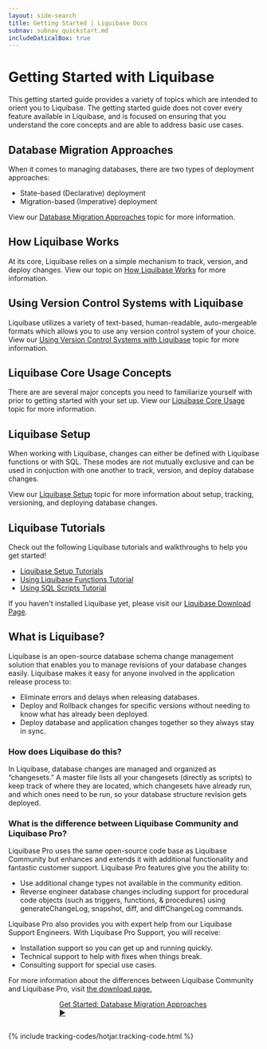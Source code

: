 ```yaml
---
layout: side-search
title: Getting Started | Liquibase Docs
subnav: subnav_quickstart.md
includeDaticalBox: true
---
```


# Getting Started with Liquibase
This getting started guide provides a variety of topics which are intended to orient you to Liquibase. The getting started guide does not cover every feature available in Liquibase, and is focused on ensuring that you understand the core concepts and are able to address basic use cases.

## Database Migration Approaches
When it comes to managing databases, there are two types of deployment approaches:
- State-based (Declarative) deployment
- Migration-based (Imperative) deployment

View our [Database Migration Approaches](/get-started/database-migration-approaches.html) topic for more information.

## How Liquibase Works
At its core, Liquibase relies on a simple mechanism to track, version, and deploy changes. View our topic on [How Liquibase Works](/get-started/how-lb-works.html) for more information.

## Using Version Control Systems with Liquibase
Liquibase utilizes a variety of text-based, human-readable, auto-mergeable formats which allows you to use any version control system of your choice. View our [Using Version Control Systems with Liquibase](/get-started/version_control_info.html) topic for more information.

## Liquibase Core Usage Concepts 
There are are several major concepts you need to familiarize yourself with prior to getting started with your set up. View our [Liquibase Core Usage](/get-started/lb-core-usage-concepts.html) topic for more information.

## Liquibase Setup
When working with Liquibase, changes can either be defined with Liquibase functions or with SQL. These modes are not mutually exclusive and can be used in conjuction with one another to track, version, and deploy database changes. 

View our [Liquibase Setup](/get-started/lb-setup.html) topic for more information about setup, tracking, versioning, and deploying database changes.

## Liquibase Tutorials
Check out the following Liquibase tutorials and walkthroughs to help you get started!
- [Liquibase Setup Tutorials](/get-started/lb-setup-tutorial.html)
- [Using Liquibase Functions Tutorial](/get-started/quickstart_lb.html)
- [Using SQL Scripts Tutorial](/get-started/quickstart_sql.html)

If you haven't installed Liquibase yet, please visit our [Liquibase Download Page](https://download.liquibase.org/).

## What is Liquibase?
Liquibase is an open-source database schema change management solution that enables you to manage revisions of your database changes easily. Liquibase makes it easy for anyone involved in the application release process to:
- Eliminate errors and delays when releasing databases.
- Deploy and Rollback changes for specific versions without needing to know what has already been deployed.
- Deploy database and application changes together so they always stay in sync.

### How does Liquibase do this?
In Liquibase, database changes are managed and organized as “changesets.” A master file lists all your changesets (directly as scripts) to keep track of where they are located, which changesets have already run, and which ones need to be run, so your database structure revision gets deployed.

### What is the difference between Liquibase Community and Liquibase Pro?
Liquibase Pro uses the same open-source code base as Liquibase Community but enhances and extends it with additional functionality and fantastic customer support. Liquibase Pro features give you the ability to:
- Use additional change types not available in the community edition.
- Reverse engineer database changes including support for procedural code objects (such as triggers, functions, & procedures) using generateChangeLog, snapshot, diff, and diffChangeLog commands.

Liquibase Pro also provides you with expert help from our Liquibase Support Engineers. With Liquibase Pro Support, you will receive:
- Installation support so you can get up and running quickly.
- Technical support to help with fixes when things break.
- Consulting support for special use cases.

For more information about the differences between Liquibase Community and Liquibase Pro, visit [the download page.](https://download.liquibase.org/)

<div class="cta-container" style="margin-left: auto; margin-right: auto; width: 300px; height: 50px">
<div class="cta cta--block"><a href="/get-started/database-migration-approaches.html">Get Started: Database Migration Approaches ►</a></div></div>

{% include tracking-codes/hotjar.tracking-code.html %}

